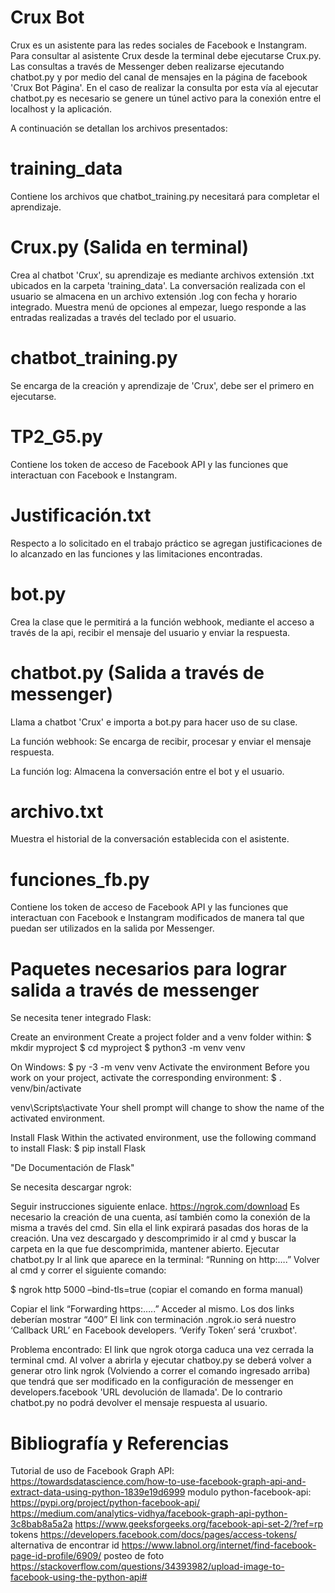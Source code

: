 # Crux Bot
Crux es un asistente para las redes sociales de Facebook e Instangram.
Para consultar al asistente Crux desde la terminal debe ejecutarse Crux.py.
Las consultas a través de Messenger deben realizarse ejecutando chatbot.py y por medio del canal de mensajes en la página de facebook 'Crux Bot Página'. En el caso de realizar la consulta por esta vía al ejecutar chatbot.py es necesario se genere un túnel activo para la conexión entre el localhost y la aplicación.

A continuación se detallan los archivos presentados:

# training_data
Contiene los archivos que chatbot_training.py necesitará para completar el aprendizaje.

# Crux.py (Salida en terminal)
Crea al chatbot 'Crux', su aprendizaje es mediante archivos extensión .txt ubicados en la carpeta 'training_data'. La conversación realizada con el usuario se almacena en un archivo extensión .log con fecha y horario integrado. Muestra menú de opciones al empezar, luego responde a las entradas realizadas a través del teclado por el usuario.

# chatbot_training.py
Se encarga de la creación y aprendizaje de 'Crux', debe ser el primero en ejecutarse.

# TP2_G5.py
Contiene los token de acceso de Facebook API y las funciones que interactuan con Facebook e Instangram.

# Justificación.txt
Respecto a lo solicitado en el trabajo práctico se agregan justificaciones de lo alcanzado en las funciones y las limitaciones encontradas.

# bot.py
Crea la clase que le permitirá a la función webhook, mediante el acceso a través de la api, recibir el mensaje del usuario y enviar la respuesta.

# chatbot.py (Salida a través de messenger)
Llama a chatbot 'Crux' e importa a bot.py para hacer uso de su clase.

  La función webhook: 
  Se encarga de recibir, procesar y enviar el mensaje respuesta.
  
  La función log:
  Almacena la conversación entre el bot y el usuario.
 
 # archivo.txt
Muestra el historial de la conversación establecida con el asistente.

# funciones_fb.py
Contiene los token de acceso de Facebook API y las funciones que interactuan con Facebook e Instangram modificados de manera tal que puedan ser utilizados en la salida por Messenger.

# Paquetes necesarios para lograr salida a través de messenger
 Se necesita tener integrado Flask:

 Create an environment
  Create a project folder and a venv folder within: $ mkdir myproject $ cd myproject $ python3 -m venv venv

On Windows: $ py -3 -m venv venv
  Activate the environment Before you work on your project, activate the corresponding environment: $ . venv/bin/activate
  
  venv\Scripts\activate Your shell prompt will change to show the name of the activated environment.
  
  Install Flask Within the activated environment, use the following command to install Flask: $ pip install Flask

"De Documentación de Flask"

 Se necesita descargar ngrok:
 
  Seguir instrucciones siguiente enlace. https://ngrok.com/download
Es necesario la creación de una cuenta, así también como la conexión de la misma a través del cmd. Sin ella el link expirará pasadas dos horas de la creación. 
Una vez descargado y descomprimido ir al cmd y buscar la carpeta en la que fue descomprimida, mantener abierto. 
Ejecutar chatbot.py
Ir al link que aparece en la terminal: “Running on http:….” Volver al cmd y correr el siguiente comando:

  $ ngrok http 5000 –bind-tls=true    (copiar el comando en forma manual)

Copiar el link “Forwarding https:…..” Acceder al mismo.
Los dos links deberían mostrar “400” 
El link con terminación .ngrok.io será nuestro ‘Callback URL’ en Facebook developers. ‘Verify Token’ será 'cruxbot'.

  Problema encontrado: El link que ngrok otorga caduca una vez cerrada la terminal cmd. Al volver a abrirla y ejecutar chatboy.py se deberá volver a generar otro link ngrok (Volviendo a correr el comando ingresado arriba) que tendrá que ser modificado en la configuración de messenger en developers.facebook 'URL devolución de llamada'. De lo contrario chatbot.py no podrá devolver el mensaje respuesta al usuario.
  
# Bibliografía y Referencias
Tutorial de uso de Facebook Graph API: https://towardsdatascience.com/how-to-use-facebook-graph-api-and-extract-data-using-python-1839e19d6999
modulo python-facebook-api: https://pypi.org/project/python-facebook-api/
https://medium.com/analytics-vidhya/facebook-graph-api-python-3c8bab8a5a2a
https://www.geeksforgeeks.org/facebook-api-set-2/?ref=rp
tokens https://developers.facebook.com/docs/pages/access-tokens/
alternativa de encontrar id https://www.labnol.org/internet/find-facebook-page-id-profile/6909/
posteo de foto https://stackoverflow.com/questions/34393982/upload-image-to-facebook-using-the-python-api#
